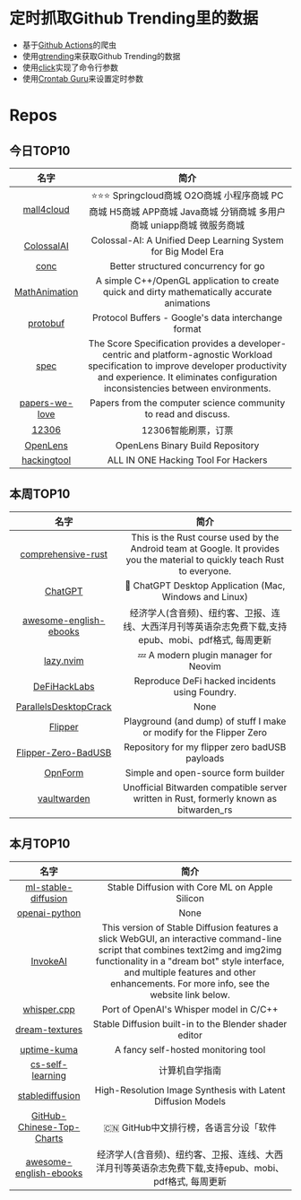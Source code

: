 # 定时抓取Github Trending里的数据
* 基于[Github Actions](https://docs.github.com/en/actions)的爬虫
* 使用[gtrending](https://github.com/hedythedev/gtrending)来获取Github Trending的数据
* 使用[click](https://github.com/pallets/click)实现了命令行参数
* 使用[Crontab Guru](https://crontab.guru/)来设置定时参数

# Repos
## 今日TOP10 
<!-- START OF DAILY_TOP10_REPOS -->
| 名字 | 简介 |
| :----: | :----: |
| [mall4cloud](https://github.com/gz-yami/mall4cloud) | ⭐️⭐️⭐️ Springcloud商城 O2O商城 小程序商城 PC商城 H5商城 APP商城 Java商城 分销商城 多用户商城 uniapp商城 微服务商城 |
| [ColossalAI](https://github.com/hpcaitech/ColossalAI) | Colossal-AI: A Unified Deep Learning System for Big Model Era |
| [conc](https://github.com/sourcegraph/conc) | Better structured concurrency for go |
| [MathAnimation](https://github.com/ambrosiogabe/MathAnimation) | A simple C++/OpenGL application to create quick and dirty mathematically accurate animations |
| [protobuf](https://github.com/protocolbuffers/protobuf) | Protocol Buffers - Google's data interchange format |
| [spec](https://github.com/score-spec/spec) | The Score Specification provides a developer-centric and platform-agnostic Workload specification to improve developer productivity and experience. It eliminates configuration inconsistencies between environments. |
| [papers-we-love](https://github.com/papers-we-love/papers-we-love) | Papers from the computer science community to read and discuss. |
| [12306](https://github.com/testerSunshine/12306) | 12306智能刷票，订票 |
| [OpenLens](https://github.com/MuhammedKalkan/OpenLens) | OpenLens Binary Build Repository |
| [hackingtool](https://github.com/Z4nzu/hackingtool) | ALL IN ONE Hacking Tool For Hackers |
<!-- END OF DAILY_TOP10_REPOS -->

## 本周TOP10
<!-- START OF WEEKLY_TOP10_REPOS -->
| 名字 | 简介 |
| :----: | :----: |
| [comprehensive-rust](https://github.com/google/comprehensive-rust) | This is the Rust course used by the Android team at Google. It provides you the material to quickly teach Rust to everyone. |
| [ChatGPT](https://github.com/lencx/ChatGPT) | 🤖 ChatGPT Desktop Application (Mac, Windows and Linux) |
| [awesome-english-ebooks](https://github.com/hehonghui/awesome-english-ebooks) | 经济学人(含音频)、纽约客、卫报、连线、大西洋月刊等英语杂志免费下载,支持epub、mobi、pdf格式, 每周更新 |
| [lazy.nvim](https://github.com/folke/lazy.nvim) | 💤 A modern plugin manager for Neovim |
| [DeFiHackLabs](https://github.com/SunWeb3Sec/DeFiHackLabs) | Reproduce DeFi hacked incidents using Foundry. |
| [ParallelsDesktopCrack](https://github.com/dreamncn/ParallelsDesktopCrack) | None |
| [Flipper](https://github.com/UberGuidoZ/Flipper) | Playground (and dump) of stuff I make or modify for the Flipper Zero |
| [Flipper-Zero-BadUSB](https://github.com/I-Am-Jakoby/Flipper-Zero-BadUSB) | Repository for my flipper zero badUSB payloads |
| [OpnForm](https://github.com/JhumanJ/OpnForm) | Simple and open-source form builder |
| [vaultwarden](https://github.com/dani-garcia/vaultwarden) | Unofficial Bitwarden compatible server written in Rust, formerly known as bitwarden_rs |
<!-- END OF WEEKLY_TOP10_REPOS -->

## 本月TOP10
<!-- START OF MONTHLY_TOP10_REPOS -->
| 名字 | 简介 |
| :----: | :----: |
| [ml-stable-diffusion](https://github.com/apple/ml-stable-diffusion) | Stable Diffusion with Core ML on Apple Silicon |
| [openai-python](https://github.com/openai/openai-python) | None |
| [InvokeAI](https://github.com/invoke-ai/InvokeAI) | This version of Stable Diffusion features a slick WebGUI, an interactive command-line script that combines text2img and img2img functionality in a "dream bot" style interface, and multiple features and other enhancements. For more info, see the website link below. |
| [whisper.cpp](https://github.com/ggerganov/whisper.cpp) | Port of OpenAI's Whisper model in C/C++ |
| [dream-textures](https://github.com/carson-katri/dream-textures) | Stable Diffusion built-in to the Blender shader editor |
| [uptime-kuma](https://github.com/louislam/uptime-kuma) | A fancy self-hosted monitoring tool |
| [cs-self-learning](https://github.com/PKUFlyingPig/cs-self-learning) | 计算机自学指南 |
| [stablediffusion](https://github.com/Stability-AI/stablediffusion) | High-Resolution Image Synthesis with Latent Diffusion Models |
| [GitHub-Chinese-Top-Charts](https://github.com/GrowingGit/GitHub-Chinese-Top-Charts) | 🇨🇳 GitHub中文排行榜，各语言分设「软件 | 资料」榜单，精准定位中文好项目。各取所需，高效学习。 |
| [awesome-english-ebooks](https://github.com/hehonghui/awesome-english-ebooks) | 经济学人(含音频)、纽约客、卫报、连线、大西洋月刊等英语杂志免费下载,支持epub、mobi、pdf格式, 每周更新 |
<!-- END OF MONTHLY_TOP10_REPOS -->

